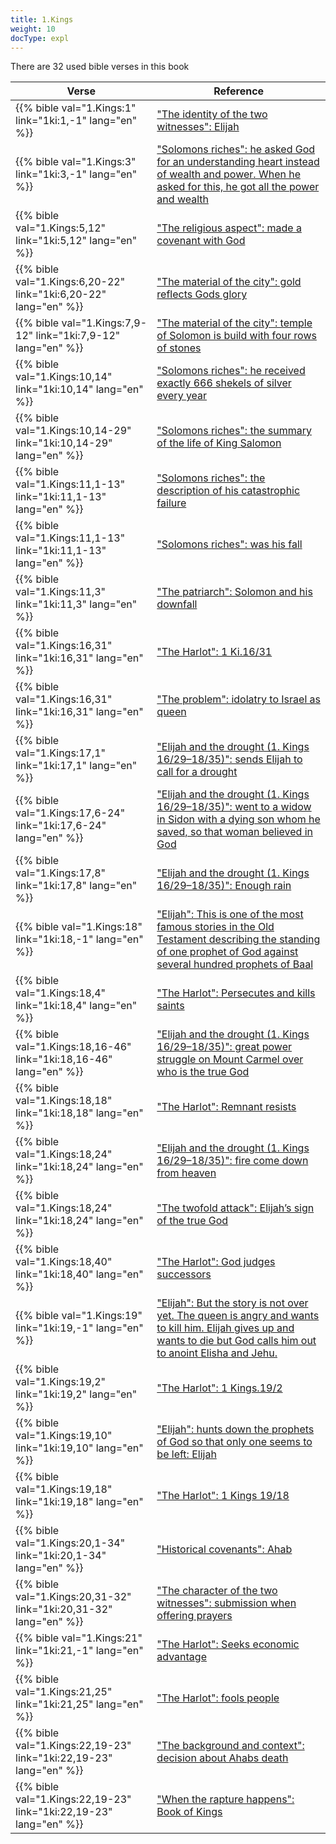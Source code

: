 ```yaml
---
title: 1.Kings
weight: 10
docType: expl
---
```


There are 32 used bible verses in this book

| Verse | Reference |
|-------|-----------|
| {{% bible val="1.Kings:1" link="1ki:1,-1" lang="en" %}} | ["The identity of the two witnesses": Elijah](/expl/../expl/content/witnesses/the-two-witnesses#3181) |
| {{% bible val="1.Kings:3" link="1ki:3,-1" lang="en" %}} | ["Solomons riches": he asked God for an understanding heart instead of wealth and power. When he asked for this, he got all the power and wealth](/expl/../expl/content/beasts/666-the-number-of-the-beast#719b) |
| {{% bible val="1.Kings:5,12" link="1ki:5,12" lang="en" %}} | ["The religious aspect": made a covenant with God](/expl/../expl/content/harlot/who-is-the-harlot-babylon-part-2#89fc) |
| {{% bible val="1.Kings:6,20-22" link="1ki:6,20-22" lang="en" %}} | ["The material of the city": gold reflects Gods glory](/expl/../expl/content/paradise/the-new-jerusalem#73fd) |
| {{% bible val="1.Kings:7,9-12" link="1ki:7,9-12" lang="en" %}} | ["The material of the city": temple of Solomon is build with four rows of stones](/expl/../expl/content/paradise/the-new-jerusalem#73fd) |
| {{% bible val="1.Kings:10,14" link="1ki:10,14" lang="en" %}} | ["Solomons riches": he received exactly 666 shekels of silver every year](/expl/../expl/content/beasts/666-the-number-of-the-beast#719b) |
| {{% bible val="1.Kings:10,14-29" link="1ki:10,14-29" lang="en" %}} | ["Solomons riches": the summary of the life of King Salomon](/expl/../expl/content/beasts/666-the-number-of-the-beast#719b) |
| {{% bible val="1.Kings:11,1-13" link="1ki:11,1-13" lang="en" %}} | ["Solomons riches": the description of his catastrophic failure](/expl/../expl/content/beasts/666-the-number-of-the-beast#719b) |
| {{% bible val="1.Kings:11,1-13" link="1ki:11,1-13" lang="en" %}} | ["Solomons riches": was his fall](/expl/../expl/content/beasts/666-the-number-of-the-beast#719b) |
| {{% bible val="1.Kings:11,3" link="1ki:11,3" lang="en" %}} | ["The patriarch": Solomon and his downfall](/expl/../expl/background/israel/the-role-of-family-in-the-bible#7e2f) |
| {{% bible val="1.Kings:16,31" link="1ki:16,31" lang="en" %}} | ["The Harlot": 1 Ki.16/31](/expl/../expl/content/harlot/who-is-the-harlot-babylon-part-1#1947) |
| {{% bible val="1.Kings:16,31" link="1ki:16,31" lang="en" %}} | ["The problem":  idolatry to Israel as queen](/expl/../expl/content/letters/the-letter-to-the-church-in-thyatira#2153) |
| {{% bible val="1.Kings:17,1" link="1ki:17,1" lang="en" %}} | ["Elijah and the drought (1. Kings 16/29–18/35)": sends Elijah to call for a drought](/expl/../expl/bible/daniel/the-secret-of-the-3-5-years#89d3) |
| {{% bible val="1.Kings:17,6-24" link="1ki:17,6-24" lang="en" %}} | ["Elijah and the drought (1. Kings 16/29–18/35)":  went to a widow in Sidon with a dying son whom he saved, so that woman believed in God](/expl/../expl/bible/daniel/the-secret-of-the-3-5-years#89d3) |
| {{% bible val="1.Kings:17,8" link="1ki:17,8" lang="en" %}} | ["Elijah and the drought (1. Kings 16/29–18/35)": Enough rain](/expl/../expl/bible/daniel/the-secret-of-the-3-5-years#89d3) |
| {{% bible val="1.Kings:18" link="1ki:18,-1" lang="en" %}} | ["Elijah": This is one of the most famous stories in the Old Testament describing the standing of one prophet of God against several hundred prophets of Baal](/expl/../expl/content/bowls/the-key-to-armageddon#d43b) |
| {{% bible val="1.Kings:18,4" link="1ki:18,4" lang="en" %}} | ["The Harlot": Persecutes and kills saints](/expl/../expl/content/harlot/who-is-the-harlot-babylon-part-1#1947) |
| {{% bible val="1.Kings:18,16-46" link="1ki:18,16-46" lang="en" %}} | ["Elijah and the drought (1. Kings 16/29–18/35)": great power struggle on Mount Carmel over who is the true God](/expl/../expl/bible/daniel/the-secret-of-the-3-5-years#89d3) |
| {{% bible val="1.Kings:18,18" link="1ki:18,18" lang="en" %}} | ["The Harlot": Remnant resists](/expl/../expl/content/harlot/who-is-the-harlot-babylon-part-1#1947) |
| {{% bible val="1.Kings:18,24" link="1ki:18,24" lang="en" %}} | ["Elijah and the drought (1. Kings 16/29–18/35)": fire come down from heaven](/expl/../expl/bible/daniel/the-secret-of-the-3-5-years#89d3) |
| {{% bible val="1.Kings:18,24" link="1ki:18,24" lang="en" %}} | ["The twofold attack": Elijah’s sign of the true God](/expl/../expl/content/beasts/the-nature-of-the-beast-in-the-book-of-revelation#f4be) |
| {{% bible val="1.Kings:18,40" link="1ki:18,40" lang="en" %}} | ["The Harlot": God judges successors](/expl/../expl/content/harlot/who-is-the-harlot-babylon-part-1#1947) |
| {{% bible val="1.Kings:19" link="1ki:19,-1" lang="en" %}} | ["Elijah": But the story is not over yet. The queen is angry and wants to kill him. Elijah gives up and wants to die but God calls him out to anoint Elisha and Jehu.](/expl/../expl/content/bowls/the-key-to-armageddon#d43b) |
| {{% bible val="1.Kings:19,2" link="1ki:19,2" lang="en" %}} | ["The Harlot": 1 Kings.19/2](/expl/../expl/content/harlot/who-is-the-harlot-babylon-part-1#1947) |
| {{% bible val="1.Kings:19,10" link="1ki:19,10" lang="en" %}} | ["Elijah": hunts down the prophets of God so that only one seems to be left: Elijah](/expl/../expl/content/bowls/the-key-to-armageddon#d43b) |
| {{% bible val="1.Kings:19,18" link="1ki:19,18" lang="en" %}} | ["The Harlot": 1 Kings 19/18](/expl/../expl/content/harlot/who-is-the-harlot-babylon-part-1#1947) |
| {{% bible val="1.Kings:20,1-34" link="1ki:20,1-34" lang="en" %}} | ["Historical covenants": Ahab](/expl/../expl/background/israel/gods-covenant#0c36) |
| {{% bible val="1.Kings:20,31-32" link="1ki:20,31-32" lang="en" %}} | ["The character of the two witnesses": submission when offering prayers](/expl/../expl/content/witnesses/the-two-witnesses#3181) |
| {{% bible val="1.Kings:21" link="1ki:21,-1" lang="en" %}} | ["The Harlot": Seeks economic advantage](/expl/../expl/content/harlot/who-is-the-harlot-babylon-part-1#1947) |
| {{% bible val="1.Kings:21,25" link="1ki:21,25" lang="en" %}} | ["The Harlot": fools people](/expl/../expl/content/harlot/who-is-the-harlot-babylon-part-1#1947) |
| {{% bible val="1.Kings:22,19-23" link="1ki:22,19-23" lang="en" %}} | ["The background and context": decision about Ahabs death](/expl/../expl/content/worship/worship-in-the-throne-room#3c72) |
| {{% bible val="1.Kings:22,19-23" link="1ki:22,19-23" lang="en" %}} | ["When the rapture happens": Book of Kings](/expl/../expl/topics/others/the-rapture#d1b5) |

